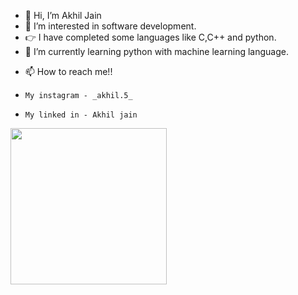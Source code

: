 - 👋 Hi, I’m Akhil Jain
- 👀 I’m interested in software development.
- 👉 I have completed some languages like C,C++ and python.
- 🌱 I’m currently learning python with machine learning language.
<!-- - 💞️ I’m looking to collaborate on ... -->
- 📫 How to reach me!! 
-     My instagram - _akhil.5_
-     My linked in - Akhil jain

<img width ="250" src ="https://contentstatic.techgig.com/thumb/msid-86001236,width-460,resizemode-4/Coding-for-students-Learn-with-these-7-apps.jpg?10556" >
<!---
AkhilJain5/AkhilJain5 is a ✨ special ✨ repository because its `README.md` (this file) appears on your GitHub profile.
You can click the Preview link to take a look at your changes.
--->
